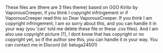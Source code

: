 These files are (there are 3 files theme) based on GGO Kirito by VaporousCreeper, if you think I copyright infringement or if VaporousCreeper read this so
Dear VaporousCreeper.
If you think I am copyright infringement, I am so sorry about this, and you can handle it in your way (you 'can' told me delete these file or these .css files).
And I am also use copyright picture (?), I dont know that has copyright or no copyright yet, so if the author see this, you can handle it in your way.
You can contact me in Discord (id: beluga24501)
